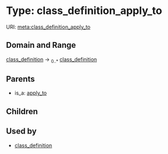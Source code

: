 
# Type: class_definition_apply_to




URI: [meta:class_definition_apply_to](https://w3id.org/biolink/biolinkml/meta/class_definition_apply_to)


## Domain and Range

[class_definition](class_definition.md) ->  <sub>0..*</sub> [class_definition](class_definition.md)

## Parents

 *  is_a: [apply_to](apply_to.md)

## Children


## Used by

 * [class_definition](class_definition.md)
